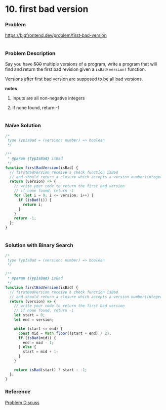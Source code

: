 # 10. first bad version

### Problem

https://bigfrontend.dev/problem/first-bad-version

#

### Problem Description

Say you have ~~500~~ multiple versions of a program, write a program that will find and return the first bad revision given a `isBad(version)` function.

Versions after first bad version are supposed to be all bad versions.

**notes**

1. Inputs are all non-negative integers

2. if none found, return -1

#

### Naïve Solution

```js
/*
 type TypIsBad = (version: number) => boolean
 */

/**
 * @param {TypIsBad} isBad
 */
function firstBadVersion(isBad) {
  // firstBadVersion receive a check function isBad
  // and should return a closure which accepts a version number(integer)
  return (version) => {
    // write your code to return the first bad version
    // if none found, return -1
    for (let i = 0; i <= version; i++) {
      if (isBad(i)) {
        return i;
      }
    }
    return -1;
  };
}
```

#

### Solution with Binary Search

```js
/*
 type TypIsBad = (version: number) => boolean
 */

/**
 * @param {TypIsBad} isBad
 */
function firstBadVersion(isBad) {
  // firstBadVersion receive a check function isBad
  // and should return a closure which accepts a version number(integer)
  return (version) => {
    // write your code to return the first bad version
    // if none found, return -1
    let start = 0;
    let end = version;

    while (start <= end) {
      const mid = Math.floor((start + end) / 2);
      if (isBad(mid)) {
        end = mid - 1;
      } else {
        start = mid + 1;
      }
    }

    return isBad(start) ? start : -1;
  };
}
```

### Reference

[Problem Discuss](https://bigfrontend.dev/problem/first-bad-version/discuss)
